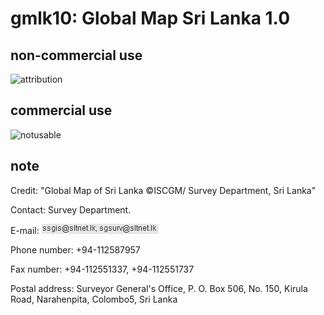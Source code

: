 # gmlk10: Global Map Sri Lanka 1.0
## non-commercial use
![attribution](https://globalmaps.github.io/globalmaps/attribution.png)
## commercial use
![notusable](https://globalmaps.github.io/globalmaps/notusable.png)

## note
Credit: "Global Map of Sri Lanka ©ISCGM/ Survey Department, Sri Lanka"

Contact: Survey Department.

E-mail: ![email](email.png)
 
Phone number: +94-112587957

Fax number: +94-112551337, +94-112551737

Postal address: Surveyor General's Office, P. O. Box 506, No. 150, Kirula Road, Narahenpita, Colombo5, Sri Lanka
